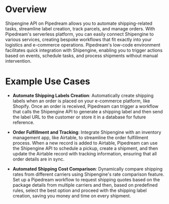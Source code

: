 # Overview

Shipengine API on Pipedream allows you to automate shipping-related tasks, streamline label creation, track parcels, and manage orders. With Pipedream's serverless platform, you can easily connect Shipengine to various services, creating bespoke workflows that fit exactly into your logistics and e-commerce operations. Pipedream's low-code environment facilitates quick integration with Shipengine, enabling you to trigger actions based on events, schedule tasks, and process shipments without manual intervention.

# Example Use Cases

- **Automate Shipping Labels Creation**: Automatically create shipping labels when an order is placed on your e-commerce platform, like Shopify. Once an order is received, Pipedream can trigger a workflow that calls the Shipengine API to generate a shipping label and then send the label URL to the customer or store it in a database for future reference.

- **Order Fulfillment and Tracking**: Integrate Shipengine with an inventory management app, like Airtable, to streamline the order fulfillment process. When a new record is added to Airtable, Pipedream can use the Shipengine API to schedule a pickup, create a shipment, and then update the Airtable record with tracking information, ensuring that all order details are in sync.

- **Automated Shipping Cost Comparison**: Dynamically compare shipping rates from different carriers using Shipengine's rate comparison feature. Set up a Pipedream workflow to request shipping quotes based on the package details from multiple carriers and then, based on predefined rules, select the best option and proceed with the shipping label creation, saving you money and time on every shipment.
